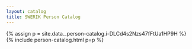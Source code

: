 ```yaml
---
layout: catalog
title: SWERIK Person Catalog
---
```

{% assign p = site.data._person-catalog.i-DLCd4s2Nzs47fFtUa1HP9H %}
{% include person-catalog.html p=p %}

